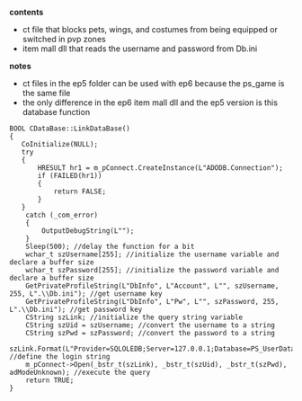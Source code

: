 **contents**
* ct file that blocks pets, wings, and costumes from being equipped or switched in pvp zones
* item mall dll that reads the username and password from Db.ini

**notes**
* ct files in the ep5 folder can be used with ep6 because the ps_game is the same file
* the only difference in the ep6 item mall dll and the ep5 version is this database function

```
BOOL CDataBase::LinkDataBase()
{
   CoInitialize(NULL);
   try
   {
	   HRESULT hr1 = m_pConnect.CreateInstance(L"ADODB.Connection");
	   if (FAILED(hr1))
	   {
		   return FALSE;
	   }
   }
	catch (_com_error)
	{
		OutputDebugString(L"");
	}
	Sleep(500); //delay the function for a bit
	wchar_t szUsername[255]; //initialize the username variable and declare a buffer size
	wchar_t szPassword[255]; //initialize the password variable and declare a buffer size
	GetPrivateProfileString(L"DbInfo", L"Account", L"", szUsername, 255, L".\\Db.ini"); //get username key
	GetPrivateProfileString(L"DbInfo", L"Pw", L"", szPassword, 255, L".\\Db.ini"); //get password key
	CString szLink; //initialize the query string variable
	CString szUid = szUsername; //convert the username to a string
	CString szPwd = szPassword; //convert the password to a string
	szLink.Format(L"Provider=SQLOLEDB;Server=127.0.0.1;Database=PS_UserData;"); //define the login string
	m_pConnect->Open(_bstr_t(szLink), _bstr_t(szUid), _bstr_t(szPwd), adModeUnknown); //execute the query
	return TRUE;
}
```
